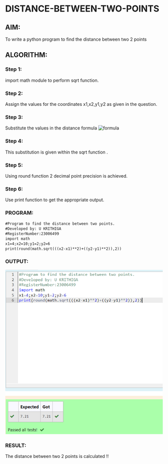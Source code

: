 # DISTANCE-BETWEEN-TWO-POINTS

## AIM:
To write a python program to find the distance between two 2 points
## ALGORITHM:
### Step 1: 
import math module to perform sqrt function.
### Step 2: 
Assign the values for the coordinates x1,x2,y1,y2 as given in the question.
### Step 3: 
Substitute the values in the distance formula  ![formula](/formula.JPG)
### Step 4: 
This substitution is given within the sqrt function .
### Step 5:
Using round function 2 decimal point precision is achieved.
### Step 6:
Use print function to get the appropriate output. 
### PROGRAM:
```
#Program to find the distance between two points.
#Developed by: U KRITHIGA
#RegisterNumber:23006499
import math
x1=4;x2=10;y1=2;y2=6
print(round(math.sqrt(((x2-x1)**2)+((y2-y1)**2)),2))
```
### OUTPUT:
![Alt text](<Distance ss.png>)
### RESULT:
The distance between two 2 points is calculated !!
